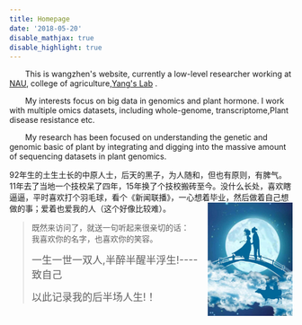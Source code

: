 ```yaml
---
title: Homepage
date: '2018-05-20'
disable_mathjax: true
disable_highlight: true
---
```



&emsp;&emsp;This is wangzhen's website, currently a low-level researcher working at <a href="http://www.njau.edu.cn/"  target="_blank">NAU</a>, college of agriculture,<a href="http://nx.njau.edu.cn/info/1055/2633.htm" target="_blank">Yang's Lab</a> .

&emsp;&emsp;My interests focus on big data in genomics and  plant hormone. I work with multiple omics datasets, including whole-genome, transcriptome,Plant disease resistance etc.

&emsp;&emsp;My research has been focused on understanding the genetic and genomic basic of plant by integrating and digging into the massive amount of sequencing datasets in plant genomics.


92年生的土生土长的中原人士，后天的黑子，为人随和，但也有原则，有脾气。11年去了当地一个技校呆了四年，15年换了个技校搬砖至今。没什么长处，喜欢瞎逼逼，平时喜欢打个羽毛球，看个《新闻联播》，一心想着毕业，然后做着自己想做的事；爱着也爱我的人（这个好像比较难）。
<img src="https://raw.githubusercontent.com/horticulture-kid/website-biowz/master/content/image/queqiao.jpg" style="max-width:30%;min-width:40px;float:right;" alt="wangzhen" />

> 
> 既然来访问了，就送一句听起来很亲切的话：
> <br>我喜欢你的名字，也喜欢你的笑容。
> 
> <font size=4>一生一世一双人,半醉半醒半浮生!----致自己</font>
> 
> <font size=4>以此记录我的后半场人生!！</font>